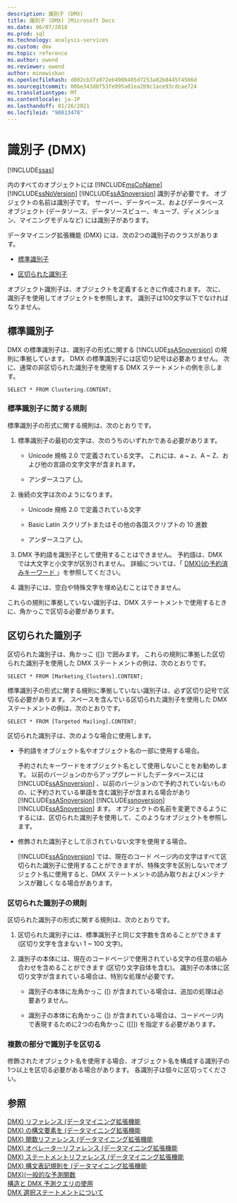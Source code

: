 ```yaml
---
description: 識別子 (DMX)
title: 識別子 (DMX) |Microsoft Docs
ms.date: 06/07/2018
ms.prod: sql
ms.technology: analysis-services
ms.custom: dmx
ms.topic: reference
ms.author: owend
ms.reviewer: owend
author: minewiskan
ms.openlocfilehash: d802cb37a972eb498b485d7253a82b8445f4566d
ms.sourcegitcommit: 00be343d0f53fe095a01ea2b9c1ace93cdcae724
ms.translationtype: MT
ms.contentlocale: ja-JP
ms.lasthandoff: 01/26/2021
ms.locfileid: "98813478"
---
```

# <a name="identifiers-dmx"></a>識別子 (DMX)
[!INCLUDE[ssas](../includes/applies-to-version/ssas.md)]

  内のすべてのオブジェクトには [!INCLUDE[msCoName](../includes/msconame-md.md)] [!INCLUDE[ssNoVersion](../includes/ssnoversion-md.md)] [!INCLUDE[ssASnoversion](../includes/ssasnoversion-md.md)] 識別子が必要です。 オブジェクトの名前は識別子です。 サーバー、データベース、およびデータベースオブジェクト (データソース、データソースビュー、キューブ、ディメンション、マイニングモデルなど) には識別子があります。  
  
 データマイニング拡張機能 (DMX) には、次の2つの識別子のクラスがあります。  
  
-   [標準識別子](#RegularIdentifiers)  
  
-   [区切られた識別子](#DelimitedIdentifiers)  
  
 オブジェクト識別子は、オブジェクトを定義するときに作成されます。 次に、識別子を使用してオブジェクトを参照します。 識別子は100文字以下でなければなりません。  
  
##  <a name="regular-identifiers"></a><a name="RegularIdentifiers"></a> 標準識別子  
 DMX の標準識別子は、識別子の形式に関する [!INCLUDE[ssASnoversion](../includes/ssasnoversion-md.md)] の規則に準拠しています。 DMX の標準識別子には区切り記号は必要ありません。 次に、通常の非区切られた識別子を使用する DMX ステートメントの例を示します。  
  
```  
SELECT * FROM Clustering.CONTENT;  
```  
  
### <a name="rules-for-regular-identifiers"></a>標準識別子に関する規則  
 標準識別子の形式に関する規則は、次のとおりです。  
  
1.  標準識別子の最初の文字は、次のうちのいずれかである必要があります。  
  
    -   Unicode 規格&#xA0;2.0 で定義されている文字。 これには、a ~ z、A ~ Z、および他の言語の文字文字が含まれます。  
  
    -   アンダースコア (_)。  
  
2.  後続の文字は次のようになります。  
  
    -   Unicode 規格&#xA0;2.0 で定義されている文字  
  
    -   Basic Latin スクリプトまたはその他の各国スクリプトの 10 進数  
  
    -   アンダースコア (_)。  
  
3.  DMX 予約語を識別子として使用することはできません。 予約語は、DMX では大文字と小文字が区別されません。 詳細については、「 [DMX&#41;&#40;の予約済みキーワード ](../dmx/reserved-keywords-dmx.md)」を参照してください。  
  
4.  識別子には、空白や特殊文字を埋め込むことはできません。  
  
 これらの規則に準拠していない識別子は、DMX ステートメントで使用するときに、角かっこで区切る必要があります。  
  
##  <a name="delimited-identifiers"></a><a name="DelimitedIdentifiers"></a> 区切られた識別子  
 区切られた識別子は、角かっこ ([]) で囲みます。  これらの規則に準拠した区切られた識別子を使用した DMX ステートメントの例は、次のとおりです。  
  
```  
SELECT * FROM [Marketing_Clusters].CONTENT;  
```  
  
 標準識別子の形式に関する規則に準拠していない識別子は、必ず区切り記号で区切る必要があります。 スペースを含んでいる区切られた識別子を使用した DMX ステートメントの例は、次のとおりです。  
  
```  
SELECT * FROM [Targeted Mailing].CONTENT;  
```  
  
 区切られた識別子は、次のような場合に使用します。  
  
-   予約語をオブジェクト名やオブジェクト名の一部に使用する場合。  
  
     予約されたキーワードをオブジェクト名として使用しないことをお勧めします。 以前のバージョンのからアップグレードしたデータベースには [!INCLUDE[ssASnoversion](../includes/ssasnoversion-md.md)] 、以前のバージョンので予約されていないものの、に予約されている単語を含む識別子が含まれる場合があり [!INCLUDE[ssASnoversion](../includes/ssasnoversion-md.md)] [!INCLUDE[ssnoversion](../includes/ssnoversion-md.md)] [!INCLUDE[ssASnoversion](../includes/ssasnoversion-md.md)] ます。 オブジェクトの名前を変更できるようにするには、区切られた識別子を使用して、このようなオブジェクトを参照します。  
  
-   修飾された識別子として示されていない文字を使用する場合。  
  
     [!INCLUDE[ssASnoversion](../includes/ssasnoversion-md.md)] では、現在のコード ページ内の文字はすべて区切られた識別子に使用することができますが、特殊文字を区別しないでオブジェクト名に使用すると、DMX ステートメントの読み取りおよびメンテナンスが難しくなる場合があります。  
  
### <a name="rules-for-delimited-identifiers"></a>区切られた識別子の規則  
 区切られた識別子の形式に関する規則は、次のとおりです。  
  
1.  区切られた識別子には、標準識別子と同じ文字数を含めることができます (区切り文字を含まない 1 ~ 100 文字)。  
  
2.  識別子の本体には、現在のコードページで使用されている文字の任意の組み合わせを含めることができます (区切り文字自体を含む)。 識別子の本体に区切り文字が含まれている場合は、特別な処理が必要です。  
  
    -   識別子の本体に左角かっこ ([) が含まれている場合は、追加の処理は必要ありません。  
  
    -   識別子の本体に右角かっこ (]) が含まれている場合は、コードページ内で表現するために2つの右角かっこ ([]]) を指定する必要があります。  
  
### <a name="delimiting-identifiers-with-multiple-parts"></a>複数の部分で識別子を区切る  
 修飾されたオブジェクト名を使用する場合、オブジェクト名を構成する識別子の1つ以上を区切る必要がある場合があります。 各識別子は個々に区切ってください。  
  
## <a name="see-also"></a>参照  
 [DMX&#41; リファレンス &#40;データマイニング拡張機能](../dmx/data-mining-extensions-dmx-reference.md)   
 [DMX&#41; の構文要素を &#40;データマイニング拡張機能](../dmx/data-mining-extensions-dmx-syntax-elements.md)   
 [DMX&#41; 関数リファレンス &#40;データマイニング拡張機能](../dmx/data-mining-extensions-dmx-function-reference.md)   
 [DMX&#41; オペレーターリファレンス &#40;データマイニング拡張機能](../dmx/data-mining-extensions-dmx-operator-reference.md)   
 [DMX&#41; ステートメントリファレンス &#40;データマイニング拡張機能](../dmx/data-mining-extensions-dmx-statements.md)   
 [DMX&#41; 構文表記規則を &#40;データマイニング拡張機能](../dmx/data-mining-extensions-dmx-syntax-conventions.md)   
 [DMX&#41;&#40;一般的な予測関数 ](../dmx/general-prediction-functions-dmx.md)   
 [構造と DMX 予測クエリの使用](../dmx/structure-and-usage-of-dmx-prediction-queries.md)   
 [DMX 選択ステートメントについて](../dmx/understanding-the-dmx-select-statement.md)  
  
  
